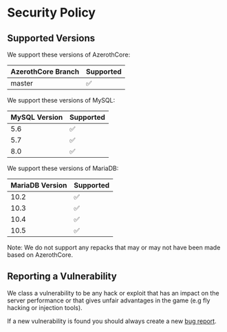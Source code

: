 # Security Policy

## Supported Versions

We support these versions of AzerothCore:

| AzerothCore Branch | Supported          |
| ------------------ | ------------------ |
| master             | :white_check_mark: |

We support these versions of MySQL:

| MySQL Version | Supported          |
| ------------- | ------------------ |
| 5.6           | :white_check_mark: |
| 5.7           | :white_check_mark: |
| 8.0           | :white_check_mark: |

We support these versions of MariaDB:

| MariaDB Version | Supported          |
| --------------- | ------------------ |
| 10.2            | :white_check_mark: |
| 10.3            | :white_check_mark: |
| 10.4            | :white_check_mark: |
| 10.5            | :white_check_mark: |

Note: We do not support any repacks that may or may not have been made based on AzerothCore.

## Reporting a Vulnerability

We class a vulnerability to be any hack or exploit that has an impact on the server performance or that gives unfair advantages in the game (e.g fly hacking or injection tools).

If a new vulnerability is found you should always create a new [bug report](https://github.com/azerothcore/azerothcore-wotlk/issues/new/choose).
